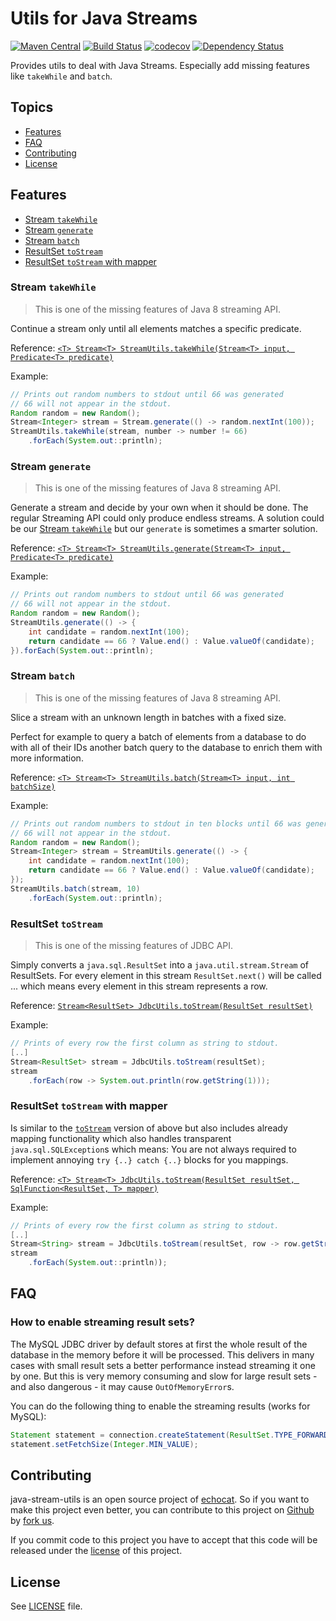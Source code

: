 # Utils for Java Streams

[![Maven Central](https://maven-badges.herokuapp.com/maven-central/org.echocat.java-stream-utils/java-stream-utils/badge.svg)](https://maven-badges.herokuapp.com/maven-central/org.echocat.java-stream-utils/java-stream-utils)
[![Build Status](https://travis-ci.org/echocat/java-stream-utils.svg?branch=master)](https://travis-ci.org/echocat/java-stream-utils)
[![codecov](https://codecov.io/gh/echocat/java-stream-utils/branch/master/graph/badge.svg)](https://codecov.io/gh/echocat/java-stream-utils)
[![Dependency Status](https://www.versioneye.com/user/projects/591dbce0db8883003d3fc6ee/badge.svg?style=flat-square)](https://www.versioneye.com/user/projects/591dbce0db8883003d3fc6ee)

Provides utils to deal with Java Streams. Especially add missing features like `takeWhile` and `batch`.

## Topics

* [Features](#features)
* [FAQ](#faq)
* [Contributing](#contributing)
* [License](#license)

## Features

* [Stream `takeWhile`](#stream-takewhile)
* [Stream `generate`](#stream-generate)
* [Stream `batch`](#stream-batch)
* [ResultSet `toStream`](#resultset-tostream)
* [ResultSet `toStream` with mapper](#resultset-tostream-with-mapper)

### Stream `takeWhile`

> This is one of the missing features of Java 8 streaming API.

Continue a stream only until all elements matches a specific predicate.

Reference: [`<T> Stream<T> StreamUtils.takeWhile(Stream<T> input, Predicate<T> predicate)`](/src/main/java/org/echocat/jsu/StreamUtils.java)

Example:
```java
// Prints out random numbers to stdout until 66 was generated
// 66 will not appear in the stdout.
Random random = new Random();
Stream<Integer> stream = Stream.generate(() -> random.nextInt(100));
StreamUtils.takeWhile(stream, number -> number != 66)
    .forEach(System.out::println);
```

### Stream `generate`

> This is one of the missing features of Java 8 streaming API.

Generate a stream and decide by your own when it should be done.
The regular Streaming API could only produce endless streams.
A solution could be our [Stream `takeWhile`](#stream-takewhile) but our `generate` is sometimes a smarter solution.

Reference: [`<T> Stream<T> StreamUtils.generate(Stream<T> input, Predicate<T> predicate)`](/src/main/java/org/echocat/jsu/StreamUtils.java)

Example:
```java
// Prints out random numbers to stdout until 66 was generated
// 66 will not appear in the stdout.
Random random = new Random();
StreamUtils.generate(() -> {
    int candidate = random.nextInt(100);
    return candidate == 66 ? Value.end() : Value.valueOf(candidate);
}).forEach(System.out::println);
```

### Stream `batch`

> This is one of the missing features of Java 8 streaming API.

Slice a stream with an unknown length in batches with a fixed size.

Perfect for example to query a batch of elements from a database to do with all of their IDs another
batch query to the database to enrich them with more information.

Reference: [`<T> Stream<T> StreamUtils.batch(Stream<T> input, int batchSize)`](/src/main/java/org/echocat/jsu/StreamUtils.java)

Example:
```java
// Prints out random numbers to stdout in ten blocks until 66 was generated
// 66 will not appear in the stdout.
Random random = new Random();
Stream<Integer> stream = StreamUtils.generate(() -> {
    int candidate = random.nextInt(100);
    return candidate == 66 ? Value.end() : Value.valueOf(candidate);
});
StreamUtils.batch(stream, 10)
    .forEach(System.out::println);
```

### ResultSet `toStream`

> This is one of the missing features of JDBC API.

Simply converts a `java.sql.ResultSet` into a `java.util.stream.Stream` of ResultSets.
For every element in this stream `ResultSet.next()` will be called
... which means every element in this stream represents a row.

Reference: [`Stream<ResultSet> JdbcUtils.toStream(ResultSet resultSet)`](/src/main/java/org/echocat/jsu/JdbcUtils.java)

Example:
```java
// Prints of every row the first column as string to stdout.
[..]
Stream<ResultSet> stream = JdbcUtils.toStream(resultSet);
stream
    .forEach(row -> System.out.println(row.getString(1)));
```

### ResultSet `toStream` with mapper

Is similar to the [`toStream`](#resultset-tostream) version of above but also includes already mapping functionality
which also handles transparent `java.sql.SQLException`s which means: You are not always required
to implement annoying `try {..} catch {..}` blocks for you mappings.

Reference: [`<T> Stream<T> JdbcUtils.toStream(ResultSet resultSet, SqlFunction<ResultSet, T> mapper)`](/src/main/java/org/echocat/jsu/JdbcUtils.java)

Example:
```java
// Prints of every row the first column as string to stdout.
[..]
Stream<String> stream = JdbcUtils.toStream(resultSet, row -> row.getString(1));
stream
    .forEach(System.out::println));
```

## FAQ

### How to enable streaming result sets?

The MySQL JDBC driver by default stores at first the whole result of the database in the memory before
it will be processed. This delivers in many cases with small result sets a better performance instead
streaming it one by one. But this is very memory consuming and slow for large result sets - and also
dangerous - it may cause `OutOfMemoryError`s.

You can do the following thing to enable the streaming results (works for MySQL):
```java
Statement statement = connection.createStatement(ResultSet.TYPE_FORWARD_ONLY, ResultSet.CONCUR_READ_ONLY)
statement.setFetchSize(Integer.MIN_VALUE);  
```

## Contributing

java-stream-utils is an open source project of [echocat](https://echocat.org). So if you want to make this project even better, you can
contribute to this project on [Github](https://github.com/echocat/java-stream-utils) by
[fork us](https://github.com/echocat/java-stream-utils/fork).

If you commit code to this project you have to accept that this code will be released under the [license](#license) of this project.

## License

See [LICENSE](LICENSE) file.
